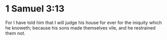 # 1 Samuel 3:13

For I have told him that I will judge his house for ever for the iniquity which he knoweth; because his sons made themselves vile, and he restrained them not.